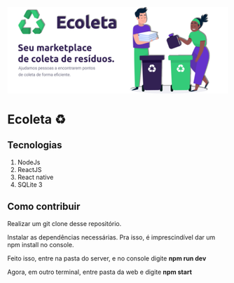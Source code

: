 
<p align="center">
   <img src="./ecoleta.png"/>
</p>

# Ecoleta ♻

<h2> Tecnologias  </h2>

<ol> 
   <li> NodeJs </li>
   <li> ReactJS </li>
   <li> React native </li>
   <li> SQLite 3 </li>
</ol>

<h2> Como contribuir </h2>

<p> Realizar um git clone desse repositório. </p>
<p> Instalar as dependências necessárias. Pra isso, é imprescindível dar um npm install no console. </p>
<p> Feito isso, entre na pasta do server, e no console digite <strong> npm run dev </strong> </p>
<p> Agora, em outro terminal, entre pasta da web e digite <strong> npm start </strong> </p>

